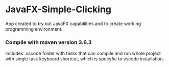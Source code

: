 # JavaFX-Simple-Clicking
App created to try out JavaFX capabilities and to create working programming environment.

### Compile with maven version 3.6.3
Includes .vscode folder with tasks that can compile and run whole project with single task keyboard shortcut, which is specyfic to vscode installation.